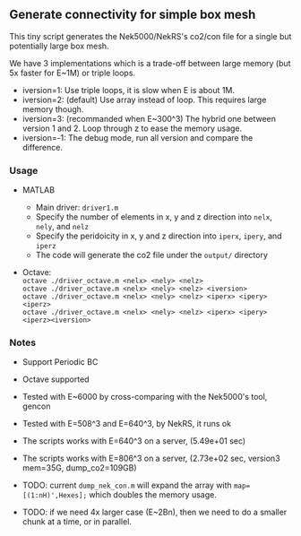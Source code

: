 ## Generate connectivity for simple box mesh

This tiny script generates the Nek5000/NekRS's co2/con file for a single but potentially large box mesh.

We have 3 implementations which is a trade-off between large memory (but 5x faster for E~1M) or triple loops.
- iversion=1: Use triple loops, it is slow when E is about 1M.
- iversion=2: (default) Use array instead of loop. This requires large memory though.
- iversion=3: (recommanded when E~300^3) The hybrid one between version 1 and 2. Loop through z to ease the memory usage. 
- iversion=-1: The debug mode, run all version and compare the difference.

### Usage 

- MATLAB
  - Main driver: `driver1.m`
  - Specify the number of elements in x, y and z direction into `nelx`, `nely`, and `nelz`
  - Specify the peridoicity in x, y and z direction into `iperx`, `ipery`, and `iperz`
  - The code will generate the co2 file under the `output/` directory
 
- Octave:   
  `octave ./driver_octave.m <nelx> <nely> <nelz>`        
  `octave ./driver_octave.m <nelx> <nely> <nelz> <iversion>`      
  `octave ./driver_octave.m <nelx> <nely> <nelz> <iperx> <ipery> <iperz>`        
  `octave ./driver_octave.m <nelx> <nely> <nelz> <iperx> <ipery> <iperz><iversion>`      

### Notes
- Support Periodic BC
- Octave supported
- Tested with E~6000 by cross-comparing with the Nek5000's tool, gencon
- Tested with E=508^3 and E=640^3, by NekRS, it runs ok
- The scripts works with E=640^3 on a server, (5.49e+01 sec)
- The scripts works with E=806^3 on a server, (2.73e+02 sec, version3 mem=35G, dump\_co2=109GB)


- TODO: current `dump_nek_con.m` will expand the array with `map=[(1:nH)',Hexes];` which doubles the memory usage.
- TODO: if we need 4x larger case (E~2Bn), then we need to do a smaller chunk at a time, or in parallel.
